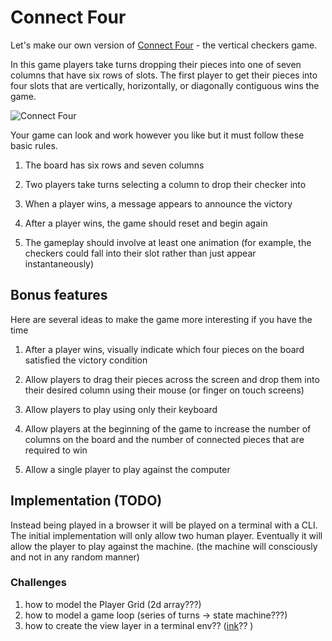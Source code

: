 # Connect Four

Let's make our own version of [Connect Four](https://www.youtube.com/watch?v=KN3nohBw_CE) - the vertical checkers game.

In this game players take turns dropping their pieces into one of seven columns that have six rows of slots. The first player to get their pieces into four slots that are vertically, horizontally, or diagonally contiguous wins the game.

![Connect Four](https://upload.wikimedia.org/wikipedia/commons/a/ad/Connect_Four.gif)

Your game can look and work however you like but it must follow these basic rules.

1. The board has six rows and seven columns

2. Two players take turns selecting a column to drop their checker into

3. When a player wins, a message appears to announce the victory

4. After a player wins, the game should reset and begin again

5. The gameplay should involve at least one animation (for example, the checkers could fall into their slot rather than just appear instantaneously)

## Bonus features

Here are several ideas to make the game more interesting if you have the time

1. After a player wins, visually indicate which four pieces on the board satisfied the victory condition

2. Allow players to drag their pieces across the screen and drop them into their desired column using their mouse (or finger on touch screens)

3. Allow players to play using only their keyboard

4. Allow players at the beginning of the game to increase the number of columns on the board and the number of connected pieces that are required to win

5. Allow a single player to play against the computer

## Implementation (TODO)

Instead being played in a browser it will be played on a terminal with a CLI.
The initial implementation will only allow two human player.
Eventually it will allow the player to play against the machine. (the machine will consciously and not in any random manner)

### Challenges

1. how to model the Player Grid (2d array???)
2. how to model a game loop (series of turns -> state machine???)
3. how to create the view layer in a terminal env?? ([ink](https://github.com/vadimdemedes/ink)?? )
